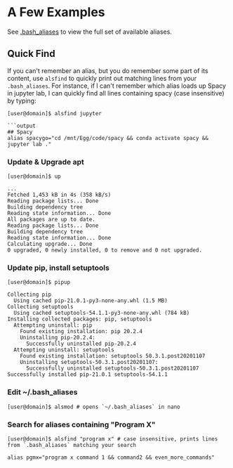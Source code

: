 # A Few Examples

See [.bash_aliases](.bash_aliases) to view the full set of available aliases.

## Quick Find

If you can't remember an alias, but you do remember some part of its content, use `alsfind` to quickly print out matching lines from your `.bash_aliases`. For instance, if I can't remember which alias loads up Spacy in jupyter lab, I can quickly find all lines containing spacy (case insensitive) by typing:

```console
[user@domain]$ alsfind jupyter

```output
## Spacy
alias spacygo="cd /mnt/Egg/code/spacy && conda activate spacy && jupyter lab ."
```

### Update & Upgrade apt

```console
[user@domain]$ up
```

```output
...
Fetched 1,453 kB in 4s (358 kB/s)                                                                        
Reading package lists... Done
Building dependency tree       
Reading state information... Done
All packages are up to date.
Reading package lists... Done
Building dependency tree       
Reading state information... Done
Calculating upgrade... Done
0 upgraded, 0 newly installed, 0 to remove and 0 not upgraded.
```

### Update pip, install setuptools

```console
[user@domain]$ pipup
```

```output
Collecting pip
  Using cached pip-21.0.1-py3-none-any.whl (1.5 MB)
Collecting setuptools
  Using cached setuptools-54.1.1-py3-none-any.whl (784 kB)
Installing collected packages: pip, setuptools
  Attempting uninstall: pip
    Found existing installation: pip 20.2.4
    Uninstalling pip-20.2.4:
      Successfully uninstalled pip-20.2.4
  Attempting uninstall: setuptools
    Found existing installation: setuptools 50.3.1.post20201107
    Uninstalling setuptools-50.3.1.post20201107:
      Successfully uninstalled setuptools-50.3.1.post20201107
Successfully installed pip-21.0.1 setuptools-54.1.1
```

### Edit ~/.bash_aliases

```console
[user@domain]$ alsmod # opens `~/.bash_aliases` in nano
```

### Search for aliases containing "Program X"

```console
[user@domain]$ alsfind "program x" # case insensitive, prints lines from `.bash_aliases` matching your search
```

```output
alias pgmx="program x command 1 && command2 && even_more_commands"

```